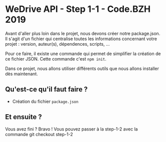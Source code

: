 # WeDrive API - Step 1-1 - Code.BZH 2019

Avant d'aller plus loin dans le projet, nous devons créer notre package.json. Il s'agit d'un fichier qui centralise toutes les informations concernant votre projet : version, auteur(s), dépendences, scripts, ... 

Pour ce faire, il existe une commande qui permet de simplifier la création de ce fichier JSON. Cette commande c'est ``npm init``. 

Dans ce projet, nous allons utiliser différents outils que nous allons installer dès maintenant. 

## Qu'est-ce qu'il faut faire ? 

- Création du fichier ``package.json``

## Et ensuite ? 

Vous avez fini ? Bravo ! Vous pouvez passer à la step-1-2 avec la commande git checkout step-1-2

